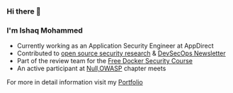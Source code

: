 ### Hi there 👋

### I'm Ishaq Mohammed

- Currently working as an Application Security Engineer at AppDirect
- Contributed to [open source security research](https://www.exploit-db.com/?author=9086) & [DevSecOps Newsletter](https://info.practical-devsecops.com/devsecops-newsletter)  
- Part of the review team for the [Free Docker Security Course](https://free-courses.practical-devsecops.com/docker-security-course/)
- An active participant at [Null,OWASP](https://null.co.in/profile/2924-ishaq) chapter meets


For more in detail information visit my [Portfolio](https://ishaqmohammed.me/)
